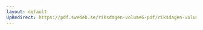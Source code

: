 ```yaml
---
layout: default
UpRedirect: https://pdf.swedeb.se/riksdagen-volumeG-pdf/riksdagen-volumeG-pdf/data/198283/reg_198283__reg_01/reg_198283__reg_01_0099.pdf
---
```

